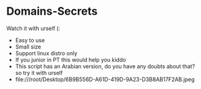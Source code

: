 # Domains-Secrets
Watch it with urself (:
* Easy to use 
* Small size 
* Support linux distro only
* If you junior in PT this would help you kiddo
* This script has an Arabian version, do you have any doubts about that? so try it with urself
* file:///root/Desktop/6B9B556D-A61D-419D-9A23-D3B8AB17F2AB.jpeg
